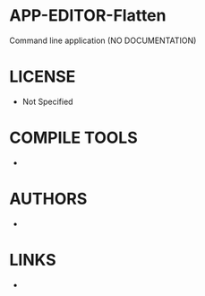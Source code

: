 APP-EDITOR-Flatten
==================

Command line application (NO DOCUMENTATION)

LICENSE
===============
* Not Specified

COMPILE TOOLS
===============
* 

AUTHORS
===============
* 

LINKS
===============
* 
